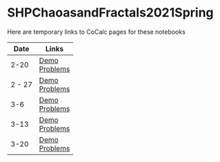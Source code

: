 # SHPChaoasandFractals2021Spring

Here are temporary links to CoCalc pages for these notebooks

|Date | Links|
| --- | ---|
| 2-20 | [Demo](https://share.cocalc.com/share/fcd6984aca312b65e450dd8f8c1c0d2986a20a0c/2-20Demo.ipynb?viewer=share)<br> [Problems](https://cocalc.com/share/e698a4050f2daca42a152daf0cb5bba26ab21d8f/2-20Problems.ipynb?viewer=share)|
| 2 - 27| [Demo](https://share.cocalc.com/share/a8cb2e4229c997becac1ebea20e36a06eff3f8c6/2-27Demo.ipynb?viewer=share) <br> [Problems](https://share.cocalc.com/share/40eff48b1593b78cc5c8e898fb62359743af9f09/2-27Problems.ipynb?viewer=share)|
| 3-6 |[Demo](https://cocalc.com/share/8b244fd6c616501ade84567b220e2330b241c757/3-6Demo.ipynb?viewer=share) <br> [Problems](https://cocalc.com/share/96b0284d2570c90703becb0b0d9cc2d0eb178b8d/3-6Problems.ipynb?viewer=share) |
| 3-13|[Demo](https://cocalc.com/share/1ce0a9e89170253f671d5d40543ace1fab716c59/3-13Demo.ipynb?viewer=share) <br> [Problems](https://cocalc.com/share/8a9656c54e70e4b88264924ea1c72616e2829ce5/3-13Problems.ipynb?viewer=share) |
| 3-20|[Demo](https://cocalc.com/share/19dd4696828d13a510d27fdd6a32bba68e35188a/3-20Demo.ipynb?viewer=share) <br> [Problems](https://cocalc.com/share/92bf14ee1e64afefd4e355731449a34c643dfc37/3-20Problems.ipynb?viewer=share) |

